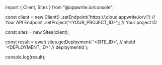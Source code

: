 import { Client, Sites } from "@appwrite.io/console";

const client = new Client()
    .setEndpoint('https://<REGION>.cloud.appwrite.io/v1') // Your API Endpoint
    .setProject('<YOUR_PROJECT_ID>'); // Your project ID

const sites = new Sites(client);

const result = await sites.getDeployment(
    '<SITE_ID>', // siteId
    '<DEPLOYMENT_ID>' // deploymentId
);

console.log(result);
